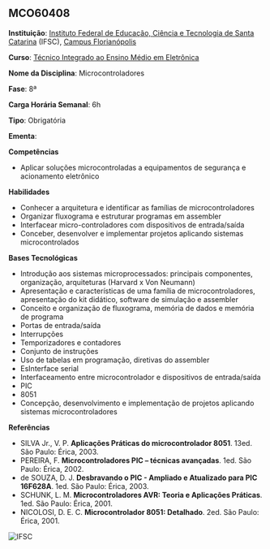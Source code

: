 ## MCO60408

**Instituição**: [Instituto Federal de Educação, Ciência e Tecnologia de Santa Catarina](http://ifsc.edu.br/) (IFSC), [Campus Florianópolis](http://florianopolis.ifsc.edu.br/)

**Curso**: [Técnico Integrado ao Ensino Médio em Eletrônica](https://curso.ifsc.edu.br/info/tecnicointegrado/tecnicointegradoeletronica/FLN)

**Nome da Disciplina**: Microcontroladores

**Fase**: 8ª

**Carga Horária Semanal**: 6h

**Tipo**: Obrigatória

**Ementa**:

**Competências**

- Aplicar soluções microcontroladas a equipamentos de segurança e acionamento eletrônico

**Habilidades**

- Conhecer a arquitetura e identificar as famílias de microcontroladores
- Organizar fluxograma e estruturar programas em assembler
- Interfacear micro-controladores com dispositivos de entrada/saída
- Conceber, desenvolver e implementar projetos aplicando sistemas microcontrolados

**Bases Tecnológicas**

- Introdução aos sistemas microprocessados: principais componentes, organização, arquiteturas (Harvard x Von Neumann)
- Apresentação e características de uma família de microcontroladores, apresentação do kit didático, software de simulação e assembler
- Conceito e organização de fluxograma, memória de dados e memória de programa
- Portas de entrada/saída
- Interrupções
- Temporizadores e contadores
- Conjunto de instruções
- Uso de tabelas em programação, diretivas do assembler
- EsInterface serial
- Interfaceamento entre microcontrolador e dispositivos de entrada/saída
- PIC
- 8051
- Concepção, desenvolvimento e implementação de projetos aplicando sistemas microcontroladores

**Referências**

- SILVA Jr., V. P. **Aplicações Práticas do microcontrolador 8051**. 13ed. São Paulo: Érica, 2003.
- PEREIRA, F. **Microcontroladores PIC – técnicas avançadas**. 1ed. São Paulo: Érica, 2002.
- de SOUZA, D. J. **Desbravando o PIC - Ampliado e Atualizado para PIC 16F628A**. 1ed. São Paulo: Érica, 2003.
- SCHUNK, L. M. **Microcontroladores AVR: Teoria e Aplicações Práticas**. 1ed. São Paulo: Érica, 2001.
- NICOLOSI, D. E. C. **Microcontrolador 8051: Detalhado**. 2ed. São Paulo: Érica, 2001.

![IFSC](https://teatroifscfpolis.files.wordpress.com/2016/03/marca_ifsc_florianopolis_horizontal.jpg)
